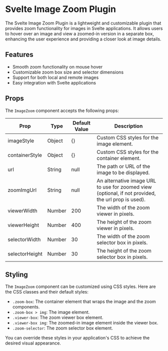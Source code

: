 # Svelte Image Zoom Plugin

The Svelte Image Zoom Plugin is a lightweight and customizable plugin that provides zoom functionality for images in Svelte applications. It allows users to hover over an image and view a zoomed-in version in a separate box, enhancing the user experience and providing a closer look at image details.

## Features

- Smooth zoom functionality on mouse hover
- Customizable zoom box size and selector dimensions
- Support for both local and remote images
- Easy integration with Svelte applications

## Props

The `ImageZoom` component accepts the following props:

| **Prop**           | **Type**   | **Default Value** | **Description**                                                                                        |
|----------------|--------|---------------|----------------------------------------------------------------------------------------------------|
| imageStyle     | Object | {}            | Custom CSS styles for the image element.                                                           |
| containerStyle | Object | {}            | Custom CSS styles for the container element.                                                       |
| url            | String | null          | The path or URL of the image to be displayed.                                                      |
| zoomImgUrl     | String | null          | An alternative image URL to use for zoomed view (optional, if not provided, the url prop is used). |
| viewerWidth    | Number | 200           | The width of the zoom viewer in pixels.                                                            |
| viewerHeight   | Number | 400           | The height of the zoom viewer in pixels.                                                           |
| selectorWidth  | Number | 30            | The width of the zoom selector box in pixels.                                                      |
| selectorHeight | Number | 30            | The height of the zoom selector box in pixels.                                                     |

## Styling
The `ImageZoom` component can be customized using CSS styles. Here are the CSS classes and their default styles:

- `.zoom-box`: The container element that wraps the image and the zoom components.
- `.zoom-box > img`: The image element.
- `.viewer-box`: The zoom viewer box element.
- `.viewer-box img`: The zoomed-in image element inside the viewer box.
- `.zoom-selector`: The zoom selector box element.

You can override these styles in your application's CSS to achieve the desired visual appearance.